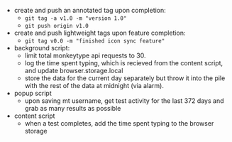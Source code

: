 - create and push an annotated tag upon completion: 
    - `git tag -a v1.0 -m "version 1.0"`
    - `git push origin v1.0`
- create and push lightweight tags upon feature completion:
    - `git tag v0.0 -m "finished icon sync feature"`
- background script: 
    - limit total monkeytype api requests to 30. 
    - log the time spent typing, which is recieved from the content script, and update browser.storage.local
    - store the data for the current day separately but throw it into the pile with the rest of the data at midnight (via alarm). 
- popup script
    - upon saving mt username, get test activity for the last 372 days and grab as many results as possible
- content script
    - when a test completes, add the time spent typing to the browser storage 
